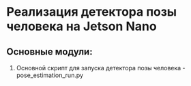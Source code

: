 # Реализация детектора позы человека на Jetson Nano

## Основные модули:
1. Основной скрипт для запуска детектора позы человека - pose_estimation_run.py
